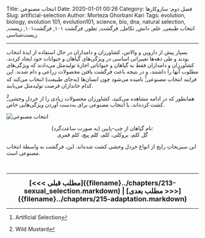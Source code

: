 Title: انتخاب مصنوعی
Date: 2020-01-01 00:26
Category: فصل دوم: سازوکارها
Slug: artificial-selection
Author: Morteza Ghorbani Kari
Tags: evolution, biology, evolution 101, evolution101, science, bio, dna, natural selection, انتخاب طبیعی, علم, دانش, تکامل, فرگشت, تطور, فرگشت ۱۰۱, فرگشت۱۰۱, زیست, زیست‌شناسی

------
بسیار پیش از داروین و والاس، کشاورزان و دامداران در حال استفاده از ایدهٔ انتخاب بودند و طی دهه‌ها تغییراتی اساسی در ویژگی‌های گیاهان و حیوانات خود ایجاد کردند. کشاورزان و دامداران فقط به گیاهان و حیواناتی اجازهٔ تولیدمثل می‌دادند که ویژگی‌های مطلوب آنها را داشتند، و در نتیجه باعث فرگشت یافتن محصولات زراعی و دام شدند. این فرایند انتخاب مصنوعی[^۱] نامیده می‌شود چون انسان‌ها (به‌جای طبیعت) انتخاب می‌کند که کدام جانداران فرصت تولیدمثل می‌یابند.

همانطور که در ادامه مشاهده می‌کنید، کشاورزان محصولات زیادی را از خردل وحشی[^۲] کشت کرده‌اند، با انتخاب مصنوعی برای به‌دست آوردن ویژگی‌هایی خاص.

![انتخاب مصنوعی]({static}/images/30-1.jpg)
<center>نام گیاهان از چپ-پایین (به صورت ساعت‌گرد):<br>
گل کلم، بروکلی، کلم، کلم پیچ، کلم قمری</center>

این سبزیجاتِ رایج از انواع خردل وحشی کشت شده‌اند. این، فرگشت به واسطهٔ انتخاب مصنوعی است.

<br>

[^۱]: Artificial Selection
[^۲]: Wild Mustard

------
<center>
    <font size="4">
        <b>
            [<<< مطلب قبلی]({filename}../chapters/213-sexual_selection.markdown) | [مطلب بعدی >>>]({filename}../chapters/215-adaptation.markdown) 
        </b>
    </font>
</center>